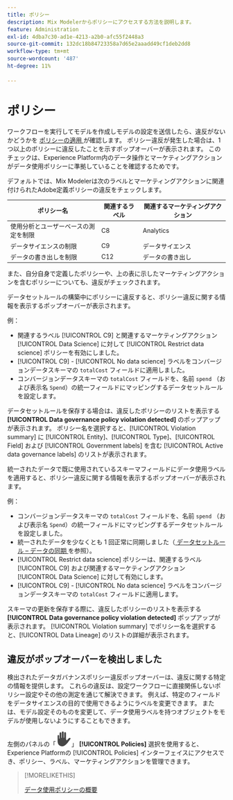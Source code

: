 ```yaml
---
title: ポリシー
description: Mix Modelerからポリシーにアクセスする方法を説明します。
feature: Administration
exl-id: 4dba7c30-ad1e-4213-a2b0-afc55f2448a3
source-git-commit: 132dc18b84723358a7d65e2aaadd49cf1deb2dd8
workflow-type: tm+mt
source-wordcount: '487'
ht-degree: 11%

---
```


# ポリシー

ワークフローを実行してモデルを作成しモデルの設定を送信したら、違反がないかどうかを [ ポリシーの適用 ](https://experienceleague.adobe.com/ja/docs/experience-platform/data-governance/enforcement/overview#automatic-enforcement) が確認します。 ポリシー違反が発生した場合は、1 つ以上のポリシーに違反したことを示すポップオーバーが表示されます。 このチェックは、Experience Platform内のデータ操作とマーケティングアクションがデータ使用ポリシーに準拠していることを確認するためです。

デフォルトでは、Mix Modelerは次のラベルとマーケティングアクションに関連付けられたAdobe定義ポリシーの違反をチェックします。

| ポリシー名 | 関連するラベル | 関連するマーケティングアクション |
|---|---|---|
| 使用分析とユーザーベースの測定を制限 | C8 | Analytics |
| データサイエンスの制限 | C9 | データサイエンス |
| データの書き出しを制限 | C12 | データの書き出し |

また、自分自身で定義したポリシーや、上の表に示したマーケティングアクションを含むポリシーについても、違反がチェックされます。

データセットルールの構築中にポリシーに違反すると、ポリシー違反に関する情報を表示するポップオーバーが表示されます。

例：

- 関連するラベル [!UICONTROL C9] と関連するマーケティングアクション [!UICONTROL Data Science] に対して [!UICONTROL Restrict data science] ポリシーを有効にしました。
- [!UICONTROL C9] - [!UICONTROL No data science] ラベルをコンバージョンデータスキーマの `totalCost` フィールドに適用しました。
- コンバージョンデータスキーマの `totalCost` フィールドを、名前 `spend` （および表示名 `Spend`）の統一フィールドにマッピングするデータセットルールを設定します。

データセットルールを保存する場合は、違反したポリシーのリストを表示する **[!UICONTROL Data governance policy violation detected]** のポップアップが表示されます。 ポリシー名を選択すると、[!UICONTROL Violation summary] に [!UICONTROL Entity]、[!UICONTROL Type]、[!UICONTROL Field] および [!UICONTROL Government labels] を含む [!UICONTROL Active data governance labels] のリストが表示されます。

<!-- pending screenshot -->

統一されたデータで既に使用されているスキーマフィールドにデータ使用ラベルを適用すると、ポリシー違反に関する情報を表示するポップオーバーが表示されます。

例：

- コンバージョンデータスキーマの `totalCost` フィールドを、名前 `spend` （および表示名 `Spend`）の統一フィールドにマッピングするデータセットルールを設定しました。
- 統一されたデータを少なくとも 1 回正常に同期しました（[ データセットルール – データの同期 ](/help/harmonize-data/dataset-rules.md#sync-data) を参照）。
- [!UICONTROL Restrict data science] ポリシーは、関連するラベル [!UICONTROL C9] および関連するマーケティングアクション [!UICONTROL Data Science] に対して有効にします。
- [!UICONTROL C9] - [!UICONTROL No data science] ラベルをコンバージョンデータスキーマの `totalCost` フィールドに適用します。

スキーマの更新を保存する際に、違反したポリシーのリストを表示する **[!UICONTROL Data governance policy violation detected]** ポップアップが表示されます。 [!UICONTROL Violation summary] でポリシー名を選択すると、[!UICONTROL Data Lineage] のリストの詳細が表示されます。

<!-- pending screenshot -->

## 違反がポップオーバーを検出しました

検出されたデータガバナンスポリシー違反ポップオーバーは、違反に関する特定の情報を提供します。 これらの違反は、設定ワークフローに直接関係しないポリシー設定やその他の測定を通じて解決できます。 例えば、特定のフィールドをデータサイエンスの目的で使用できるようにラベルを変更できます。 または、モデル設定そのものを変更して、データ使用ラベルを持つオブジェクトをモデルが使用しないようにすることもできます。

左側のパネルの「![ プライバシー ](/help/assets/icons/Privacy.svg)」 **[!UICONTROL Policies]** 選択を使用すると、Experience Platformの [!UICONTROL Policies] インターフェイスにアクセスでき、ポリシー、ラベル、マーケティングアクションを管理できます。

<!--
Currently,  Mix Modeler does not support all of the data governance functionality offered by Experience Platform. Field level access control is supported. See [Field level access control](../harmonize-data/dataset-rules.md#field-level-access-control)
-->

>[!MORELIKETHIS]
>
>[データ使用ポリシーの概要](https://experienceleague.adobe.com/ja/docs/experience-platform/data-governance/policies/overview)
>
>

